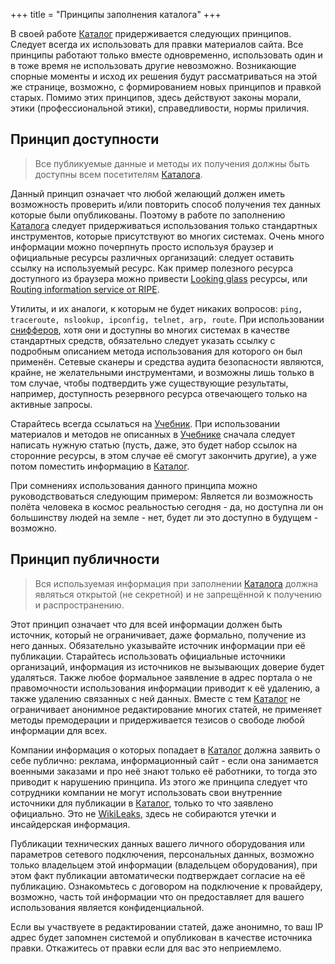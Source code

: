 +++
title = "Принципы заполнения каталога"
+++

В своей работе [Каталог](/dir) придерживается следующих принципов. Следует всегда их использовать для правки материалов сайта. Все принципы работают только вместе одновременно, использовать один и в тоже время не использовать другие невозможно. Возникающие спорные моменты и исход их решения будут рассматриваться на этой же странице, возможно, с формированием новых принципов и правкой старых. Помимо этих принципов, здесь действуют законы морали, этики (профессиональной этики), справедливости, нормы приличия.


## Принцип доступности

> Все публикуемые данные и методы их получения должны быть доступны всем посетителям [Каталога](/dir).


Данный принцип означает что любой желающий должен иметь возможность проверить и/или повторить способ получения тех данных которые были опубликованы. Поэтому в работе по заполнению [Каталога](/dir) следует придерживаться использования только стандартных инструментов, которые присутствуют во многих системах. Очень много информации можно почерпнуть просто используя браузер и официальные ресурсы различных организаций: следует оставить ссылку на используемый ресурс. Как пример полезного ресурса доступного из браузера можно привести [Looking glass](https://ru.wikipedia.org/wiki/Looking_Glass) ресурсы, или [Routing information service от RIPE](http://www.ripe.net/data-tools/stats/ris/routing-information-service).

Утилиты, и их аналоги, к которым не будет никаких вопросов: `ping, traceroute, nslookup, ipconfig, telnet, arp, route`. При использовании [снифферов](https://ru.wikipedia.org/wiki/Сниффер), хотя они и доступны во многих системах в качестве стандартных средств, обязательно следует указать ссылку с подробным описанием метода использования для которого он был применён. Сетевые сканеры и средства аудита безопасности являются, крайне, не желательными инструментами, и возможны лишь только в том случае, чтобы подтвердить уже существующие результаты, например, доступность резервного ресурса отвечающего только на активные запросы.

Старайтесь всегда ссылаться на [Учебник](/wiki/guides). При использовании материалов и методов не описанных в [Учебнике](/wiki/guides) сначала следует написать нужную статью (пусть, даже, это будет набор ссылок на сторонние ресурсы, в этом случае её смогут закончить другие), а уже потом поместить информацию в [Каталог](/dir).

При сомнениях использования данного принципа можно руководствоваться следующим примером: Является ли возможность полёта человека в космос реальностью сегодня - да, но доступна ли он большинству людей на земле - нет, будет ли это доступно в будущем - возможно.


## Принцип публичности

> Вся используемая информация при заполнении [Каталога](/dir) должна являться открытой (не секретной) и не запрещённой к получению и распространению.


Этот принцип означает что для всей информации должен быть источник, который не ограничивает, даже формально, получение из него данных. Обязательно указывайте источник информации при её публикации. Старайтесь использовать официальные источники организаций, информация из источников не вызывающих доверие будет удаляться. Также любое формальное заявление в адрес портала о не правомочности использования информации приводит к её удалению, а также удалению связанных с ней данных. Вместе с тем [Каталог](/dir) не ограничивает анонимное редактирование многих статей, не применяет методы премодерации и придерживается тезисов о свободе любой информации для всех.

Компании информация о которых попадает в [Каталог](/dir) должна заявить о себе публично: реклама, информационный сайт - если она занимается военными заказами и про неё знают только её работники, то тогда это приводит к нарушению принципа. Из этого же принципа следует что сотрудники компании не могут использовать свои внутренние источники для публикации в [Каталог](/dir), только то что заявлено официально. Это не [WikiLeaks](https://ru.wikipedia.org/wiki/WikiLeaks), здесь не собираются утечки и инсайдерская информация.

Публикации технических данных вашего личного оборудования или параметров сетевого подключения, персональных данных, возможно только владельцем этой информации (владельцем оборудования), при этом факт публикации автоматически подтверждает согласие на её публикацию. Ознакомьтесь с договором на подключение к провайдеру, возможно, часть той информации что он предоставляет для вашего использования является конфиденциальной. 

Если вы участвуете в редактировании статей, даже анонимно, то ваш IP адрес будет запомнен системой и опубликован в качестве источника правки. Откажитесь от правки если для вас это неприемлемо.